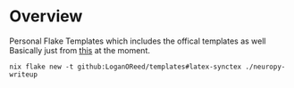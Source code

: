 # Overview
Personal Flake Templates which includes the offical templates as well
Basically just from [this](https://oppi.li/posts/novice_nix:_flake_templates/) at the moment.
```
nix flake new -t github:LoganOReed/templates#latex-synctex ./neuropy-writeup
```
